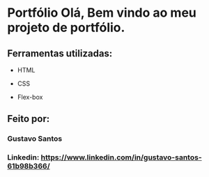 # Portfólio Olá, Bem vindo ao meu projeto de portfólio.
## Ferramentas utilizadas:

* HTML

* CSS

* Flex-box

## Feito por:

### Gustavo Santos
### Linkedin: https://www.linkedin.com/in/gustavo-santos-61b98b366/

```
